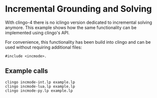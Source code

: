 # Incremental Grounding and Solving

With clingo-4 there is no iclingo version dedicated to incremental solving
anymore.  This example shows how the same functionality can be implemented
using clingo's API.

For convenience, this functionality has been build into clingo and can be used
without requiring additional files:

    #include <incmode>.

## Example calls

    clingo incmode-int.lp example.lp
    clingo incmode-lua.lp example.lp
    clingo incmode-py.lp example.lp
